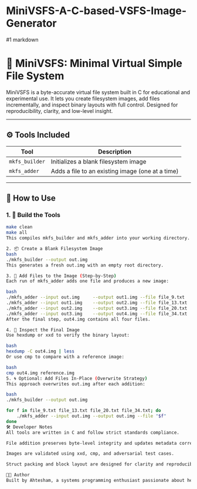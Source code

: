 # MiniVSFS-A-C-based-VSFS-Image-Generator

#1 
markdown
# 🧠 MiniVSFS: Minimal Virtual Simple File System

MiniVSFS is a byte-accurate virtual file system built in C for educational and experimental use. It lets you create filesystem images, add files incrementally, and inspect binary layouts with full control. Designed for reproducibility, clarity, and low-level insight.

---

## ⚙️ Tools Included

| Tool         | Description                                      |
|--------------|--------------------------------------------------|
| `mkfs_builder` | Initializes a blank filesystem image             |
| `mkfs_adder`   | Adds a file to an existing image (one at a time) |

---

## 🚀 How to Use

### 1. 🔧 Build the Tools

```bash
make clean
make all
This compiles mkfs_builder and mkfs_adder into your working directory.

2. 📦 Create a Blank Filesystem Image
bash
./mkfs_builder --output out.img
This generates a fresh out.img with an empty root directory.

3. 📁 Add Files to the Image (Step-by-Step)
Each run of mkfs_adder adds one file and produces a new image:

bash
./mkfs_adder --input out.img     --output out1.img --file file_9.txt
./mkfs_adder --input out1.img    --output out2.img --file file_13.txt
./mkfs_adder --input out2.img    --output out3.img --file file_20.txt
./mkfs_adder --input out3.img    --output out4.img --file file_34.txt
After the final step, out4.img contains all four files.

4. 🧪 Inspect the Final Image
Use hexdump or xxd to verify the binary layout:

bash
hexdump -C out4.img | less
Or use cmp to compare with a reference image:

bash
cmp out4.img reference.img
5. 🌀 Optional: Add Files In-Place (Overwrite Strategy)
This approach overwrites out.img after each addition:

bash
./mkfs_builder --output out.img

for f in file_9.txt file_13.txt file_20.txt file_34.txt; do
    ./mkfs_adder --input out.img --output out.img --file "$f"
done
🛠️ Developer Notes
All tools are written in C and follow strict standards compliance.

File addition preserves byte-level integrity and updates metadata correctly.

Images are validated using xxd, cmp, and adversarial test cases.

Struct packing and block layout are designed for clarity and reproducibility.

👨‍💻 Author
Built by Ahtesham, a systems programming enthusiast passionate about healthcare informatics, reproducible research, and robust tooling. This project reflects a commitment to clarity, correctness, and practical impact.
